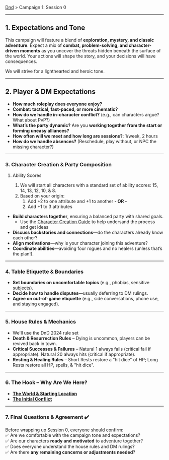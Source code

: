 [Dnd](../readme.md) > Campaign 1: Session 0

---

## **1. Expectations and Tone**

This campaign will feature a blend of **exploration, mystery, and classic adventure**. Expect a mix of **combat, problem-solving, and character-driven moments** as you uncover the threats hidden beneath the surface of the world. Your actions will shape the story, and your decisions will have consequences.

We will strive for a lighthearted and heroic tone.

---

## **2. Player & DM Expectations**

- **How much roleplay does everyone enjoy?**
- **Combat: tactical, fast-paced, or more cinematic?**
- **How do we handle in-character conflict?** (e.g., can characters argue? What about PvP?)
- **What’s the party dynamic?** Are you **working together from the start or forming uneasy alliances?**
- **How often will we meet and how long are sessions?**: 1/week, 2 hours
- **How do we handle absences?** (Reschedule, play without, or NPC the missing character?)

---

### **3. Character Creation & Party Composition**

1. Ability Scores

   1. We will start all characters with a standard set of ability scores: 15, 14, 13, 12, 10, & 8.
   2. Based on your origin:
      1. Add +2 to one attribute and +1 to another **- OR -**
      2. Add +1 to 3 attributes

- **Build characters together**, ensuring a balanced party with shared goals.
  - Use the [Character Creation Guide](../character-creation.md) to help undersand the process and get ideas
- **Discuss backstories and connections**—do the characters already know each other?
- **Align motivations**—why is your character joining this adventure?
- **Coordinate abilities**—avoiding four rogues and no healers (unless that’s the plan!).

---

### **4. Table Etiquette & Boundaries**

- **Set boundaries on uncomfortable topics** (e.g., phobias, sensitive subjects).
- **Decide how to handle disputes**—usually deferring to DM rulings.
- **Agree on out-of-game etiquette** (e.g., side conversations, phone use, and staying engaged).

---

### **5. House Rules & Mechanics**

- We'll use the DnD 2024 rule set
- **Death & Resurrection Rules** – Dying is uncommon, players can be revived back in town.
- **Critical Successes & Failures** – Natural 1 always fails (critical fail if appropriate). Natural 20 always hits (critical if appropriate).
- **Resting & Healing Rules** – Short Rests restore a "hit dice" of HP; Long Rests restore all HP, spells, & "hit dice".

---

### **6. The Hook – Why Are We Here?**

- [**The World & Starting Location**](./starting-location.md)
- [**The Initial Conflict**](./initial-conflict.md)

---

### **7. Final Questions & Agreement** ✔️

Before wrapping up Session 0, everyone should confirm:  
✅ Are we comfortable with the campaign tone and expectations?  
✅ Are our characters **ready and motivated** to adventure together?  
✅ Does everyone understand the house rules and DM rulings?  
✅ Are there **any remaining concerns or adjustments needed**?

